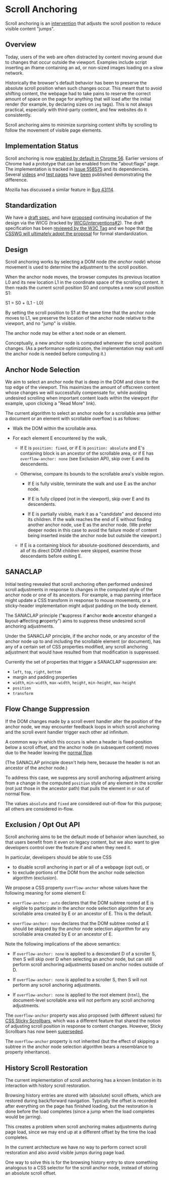 # Scroll Anchoring

Scroll anchoring is an
[intervention](https://github.com/WICG/interventions)
that adjusts the scroll position to reduce visible content "jumps".

## Overview

Today, users of the web are often distracted by content moving around due to
changes that occur outside the viewport.  Examples include script inserting an
iframe containing an ad, or non-sized images loading on a slow network.

Historically the browser's default behavior has been to preserve the absolute
scroll position when such changes occur.  This meant that to avoid shifting
content, the webpage had to take pains to reserve the correct amount of space on
the page for anything that will load after the initial render (for example, by
declaring sizes on `img` tags).  This is not always practical, especially with
third-party content, and few websites do it consistently.

Scroll anchoring aims to minimize surprising content shifts by scrolling to
follow the movement of visible page elements.


## Implementation Status

Scroll anchoring is now [enabled by default in Chrome 56](https://www.chromestatus.com/feature/5700102471548928).  Earlier versions of Chrome had a prototype that can be enabled from the "about:flags" page.  The implementation is tracked in
[Issue 558575](http://crbug.com/558575) and its dependencies.  Several [videos](https://www.youtube.com/watch?v=xrVN7J_yIG8) and [test pages](https://twitter.com/simevidas/status/799510987460214785) have [been](https://www.youtube.com/watch?v=fejv0cM7Jig) published demonstrating the difference.

Mozilla has discussed a similar feature in
[Bug 43114](https://bugzilla.mozilla.org/show_bug.cgi?id=43114).

## Standardization

We have a [draft spec](https://wicg.github.io/ScrollAnchoring), and have [proposed](https://discourse.wicg.io/t/proposal-scroll-anchoring/1752) continuing incubation of the design via the WICG (tracked by [WICG/interventions#2](https://github.com/wicg/interventions/issues/2)).  The draft specification has been [reviewed by the W3C Tag](https://github.com/w3ctag/spec-reviews/issues/142) and we hope that [the CSSWG will ultimately adopt the proposal](https://github.com/w3c/csswg-drafts/issues/676) for formal standardization.

## Design

Scroll anchoring works by selecting a DOM node (the *anchor node*) whose
movement is used to determine the adjustment to the scroll position.

When the anchor node moves, the browser computes its previous location L0 and
its new location L1 in the coordinate space of the scrolling content.  It then
reads the current scroll position S0 and computes a new scroll position S1:

  S1 = S0 + (L1 - L0)

By setting the scroll position to S1 at the same time that the anchor node moves
to L1, we preserve the location of the anchor node relative to the viewport, and
no "jump" is visible.

The anchor node may be either a text node or an element.

Conceptually, a new anchor node is computed whenever the scroll position
changes.  (As a performance optimization, the implementation may wait until the
anchor node is needed before computing it.)

## Anchor Node Selection

We aim to select an anchor node that is deep in the DOM and close to the top
edge of the viewport.  This maximizes the amount of offscreen content whose
changes we will successfully compensate for, while avoiding undesired scrolling
when important content loads within the viewport (for example, upon clicking a
"Read More" link).

The current algorithm to select an anchor node for a scrollable area (either a
document or an element with scrollable overflow) is as follows:

* Walk the DOM within the scrollable area.

* For each element E encountered by the walk,

    - If E is `position: fixed`, or if E is `position: absolute` and E's
      containing block is an ancestor of the scrollable area, or if E has
      `overflow-anchor: none` (see Exclusion API), skip over E and its
      descendents.

    - Otherwise, compare its bounds to the scrollable area's visible region.

        - If E is fully visible, terminate the walk and use E as the anchor
          node.

        - If E is fully clipped (not in the viewport), skip over E and its
          descendents.

        - If E is partially visible, mark it as a "candidate" and descend into
          its children.  If the walk reaches the end of E without finding
          another anchor node, use E as the anchor node.  (We prefer deeper
          nodes in this case to avoid the failure mode of content being inserted
          inside the anchor node but outside the viewport.)

    - If E is a containing block for absolute-positioned descendants, and all of
      its direct DOM children were skipped, examine those descendants before
      exiting E.

## SANACLAP

Initial testing revealed that scroll anchoring often performed undesired scroll
adjustments in response to changes in the computed style of the anchor node or
one of its ancestors.  For example, a map panning interface might update a CSS
transform in response to mouse movements, or a sticky-header implementation
might adjust padding on the body element.

The SANACLAP principle ("**s**uppress if **a**nchor **n**ode **a**ncestor
**c**hanged a **l**ayout-**a**ffecting **p**roperty") aims to suppress these
undesired scroll anchoring adjustments.

Under the SANACLAP principle, if the anchor node, or any ancestor of the anchor
node up to and including the scrollable element (or document), has any of a
certain set of CSS properties modified, any scroll anchoring adjustment that
would have resulted from that modification is suppressed.

Currently the set of properties that trigger a SANACLAP suppression are:

* `left`, `top`, `right`, `bottom`
* margin and padding properties
* `width`, `min-width`, `max-width`, `height`, `min-height`, `max-height`
* `position`
* `transform`

## Flow Change Suppression

If the DOM changes made by a scroll event handler alter the position of the
anchor node, we may encounter feedback loops in which scroll anchoring and
the scroll event handler trigger each other ad infinitum.

A common way in which this occurs is when a header is fixed-position below a
scroll offset, and the anchor node (in subsequent content) moves due to the
header leaving the [normal flow](https://drafts.csswg.org/css-position-3/#nf).

(The SANACLAP principle doesn't help here, because the header is not an ancestor
of the anchor node.)

To address this case, we suppress any scroll anchoring adjustment arising from a
change in the computed `position` style of any element in the scroller (not just
those in the ancestor path) that pulls the element in or out of normal flow.

The values `absolute` and `fixed` are considered out-of-flow for this purpose;
all others are considered in-flow.

## Exclusion / Opt Out API

Scroll anchoring aims to be the default mode of behavior when launched, so that
users benefit from it even on legacy content, but we also want to give
developers control over the feature if and when they need it.

In particular, developers should be able to use CSS

* to disable scroll anchoring in part or all of a webpage (opt out), or
* to exclude portions of the DOM from the anchor node selection algorithm
  (exclusion).

We propose a CSS property `overflow-anchor` whose values have the following
meaning for some element E:

* `overflow-anchor: auto` declares that the DOM subtree rooted at E is
  eligible to participate in the anchor node selection algorithm for any
  scrollable area created by E or an ancestor of E.  This is the default.

* `overflow-anchor: none` declares that the DOM subtree rooted at E should be
  skipped by the anchor node selection algorithm for any scrollable area created
  by E or an ancestor of E.

Note the following implications of the above semantics:

* If `overflow-anchor: none` is applied to a descendant D of a scroller S, then
  S will skip over D when selecting an anchor node, but can still perform scroll
  anchoring adjustments based on anchor nodes outside of D.

* If `overflow-anchor: none` is applied to a scroller S, then S will not perform
  any scroll anchoring adjustments.

* If `overflow-anchor: none` is applied to the root element (`html`), the
  document-level scrollable area will not perform any scroll anchoring
  adjustments.

The `overflow-anchor` property was also proposed (with different values) for
[CSS Sticky Scrollbars](http://tabatkins.github.io/specs/css-sticky-scrollbars/),
which was a different feature that shared the notion of adjusting scroll position
in response to content changes.  However, Sticky Scrollbars has now been
[superseded](https://tabatkins.github.io/specs/css-sticky-scrollbars/#intro).

The `overflow-anchor` property is not inherited (but the effect of skipping a
subtree in the anchor node selection algorithm bears a resemblance to property
inheritance).

## History Scroll Restoration

The current implementation of scroll anchoring has a known limitation in its
interaction with history scroll restoration.

Browsing history entries are stored with (absolute) scroll offsets, which are
restored during back/forward navigation.  Typically the offset is recorded after
everything on the page has finished loading, but the restoration is done before
the load completes (since a jump when the load completes would be jarring).

This creates a problem when scroll anchoring makes adjustments during page load,
since we may end up at a different offset by the time the load completes.

In the current architecture we have no way to perform correct scroll restoration
and also avoid visible jumps during page load.

One way to solve this is for the browsing history entry to store something
analogous to a CSS selector for the scroll anchor node, instead of storing an
absolute scroll offset.
